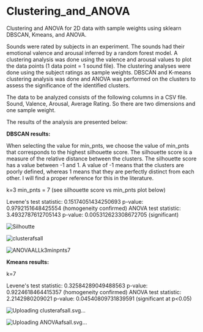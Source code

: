 # Clustering_and_ANOVA
Clustering and ANOVA for 2D data with sample weights using sklearn DBSCAN, Kmeans, and ANOVA.

Sounds were rated by subjects in an experiment. The sounds had their emotional valence and arousal inferred by a random forest model. A clustering analysis was done using the valence and arousal values to plot the data points (1 data point = 1 sound file). The clustering analyses were done using the subject ratings as sample weights. DBSCAN and K-means clustering analysis was done and ANOVA was performed on the clusters to assess the significance of the identified clusters.

The data to be analyzed consists of the following columns in a CSV file. Sound, Valence, Arousal, Average Rating. So there are two dimensions and one sample weight.

The results of the analysis are presented below:

**DBSCAN results:**

When selecting the value for min_pnts, we choose the value of min_pnts that corresponds to the highest silhouette score. The silhouette score is a measure of the relative distance between the clusters. The silhouette score has a value between -1 and 1. A value of -1 means that the clusters are poorly defined, whereas 1 means that they are perfectly distinct from each other. I will find a proper reference for this in the literature. 


k=3 
min_pnts = 7 (see silhouette score vs min_pnts plot below)

Levene's test statistic: 0.15174051434250693
p-value: 0.9792151648425554 (homogeneity confirmed)
ANOVA test statistic: 3.4932787612705143
p-value: 0.005312623308672705 (significant)

 ![Silhoutte](https://github.com/AhmedKhota/Clustering_and_ANOVA/assets/139664971/5e996cb6-02d4-4a33-9066-67038d6597bd)

![clusterafsall](https://github.com/AhmedKhota/Clustering_and_ANOVA/assets/139664971/4910b76c-d4bf-4cfa-8f84-c29bf9eb824a)

![ANOVAALLk3minpnts7](https://github.com/AhmedKhota/Clustering_and_ANOVA/assets/139664971/31f16194-f360-4a9b-9123-80dfd2512ccc)

**Kmeans results:**

k=7 

Levene's test statistic: 0.32584289049488563
p-value: 0.9224618464415357 (homogeneity confirmed)
ANOVA test statistic: 2.2142980209021
p-value: 0.04540809731839591 (significant at p<0.05)

![Uploading clusterafsall.svg…]()

![Uploading ANOVAafsall.svg…]()
